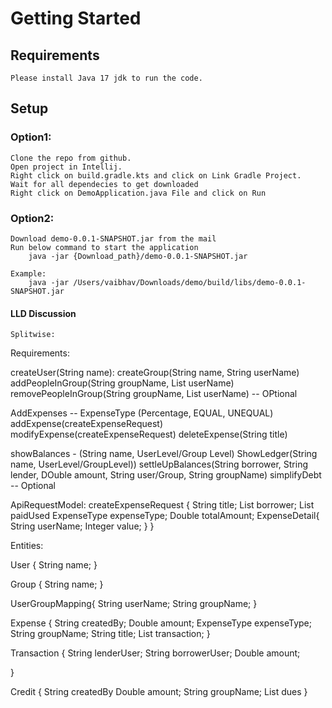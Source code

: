 # Getting Started
## Requirements
    Please install Java 17 jdk to run the code. 

## Setup
### Option1:
    Clone the repo from github.
    Open project in Intellij.
    Right click on build.gradle.kts and click on Link Gradle Project.
    Wait for all dependecies to get downloaded
    Right click on DemoApplication.java File and click on Run
### Option2:
    Download demo-0.0.1-SNAPSHOT.jar from the mail
    Run below command to start the application
        java -jar {Download_path}/demo-0.0.1-SNAPSHOT.jar
        
    Example:
        java -jar /Users/vaibhav/Downloads/demo/build/libs/demo-0.0.1-SNAPSHOT.jar


#### LLD Discussion
    Splitwise:

Requirements:

createUser(String name): 
createGroup(String name, String userName)
addPeopleInGroup(String groupName, List<String> userName)
removePeopleInGroup(String groupName, List<String> userName) -- OPtional

AddExpenses -- ExpenseType (Percentage, EQUAL, UNEQUAL)
addExpense(createExpenseRequest)
modifyExpense(createExpenseRequest)
deleteExpense(String title)

showBalances - (String name, UserLevel/Group Level)
ShowLedger(String name, UserLevel/GroupLevel))
settleUpBalances(String borrower, String lender, DOuble amount, String user/Group, String groupName)
simplifyDebt -- Optional


ApiRequestModel:
	createExpenseRequest {
		String title;
		List<ExpenseDetail> borrower;
		List<ExpenseDetail> paidUsed
		ExpenseType expenseType;
		Double totalAmount;
		ExpenseDetail{
			String userName;
			Integer value;
		}
	}

Entities: 

User {
	String name;
}

Group {
	String name; 
}

UserGroupMapping{
	String userName;
	String groupName;
}

Expense {
	String createdBy;
	Double amount;
	ExpenseType expenseType;
	String groupName;
	String title;
	List<Transaction> transaction;
}

Transaction {
	String lenderUser;
	String borrowerUser;
	Double amount;
	
}


Credit {
	String createdBy
	Double amount;
	String groupName;
	List<Dues> dues
}






